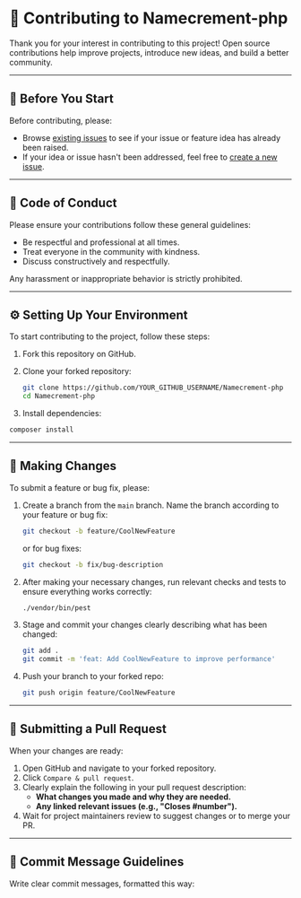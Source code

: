 # 👥 Contributing to Namecrement-php

Thank you for your interest in contributing to this project! Open source contributions help improve projects, introduce new ideas, and build a better community.

---

## 🚨 Before You Start

Before contributing, please:

- Browse [existing issues](https://github.com/HichemTab-tech/Namecrement-php/issues) to see if your issue or feature idea has already been raised.
- If your idea or issue hasn't been addressed, feel free to [create a new issue](https://github.com/HichemTab-tech/Namecrement-php/issues/new).

---

## 📄 Code of Conduct

Please ensure your contributions follow these general guidelines:

- Be respectful and professional at all times.
- Treat everyone in the community with kindness.
- Discuss constructively and respectfully.

Any harassment or inappropriate behavior is strictly prohibited.

---

## ⚙️ Setting Up Your Environment

To start contributing to the project, follow these steps:

1. Fork this repository on GitHub.
2. Clone your forked repository:

    ```sh
    git clone https://github.com/YOUR_GITHUB_USERNAME/Namecrement-php
    cd Namecrement-php
    ```

3. Install dependencies:

```sh
composer install
```

---

## 🔨 Making Changes

To submit a feature or bug fix, please:

1. Create a branch from the `main` branch. Name the branch according to your feature or bug fix:

    ```sh
    git checkout -b feature/CoolNewFeature
    ```

   or for bug fixes:

    ```sh
    git checkout -b fix/bug-description
    ```

2. After making your necessary changes, run relevant checks and tests to ensure everything works correctly:

    ```sh
    ./vendor/bin/pest
    ```

3. Stage and commit your changes clearly describing what has been changed:

    ```sh
    git add .
    git commit -m 'feat: Add CoolNewFeature to improve performance'
    ```

4. Push your branch to your forked repo:

    ```sh
    git push origin feature/CoolNewFeature
    ```

---

## 📝 Submitting a Pull Request

When your changes are ready:

1. Open GitHub and navigate to your forked repository.
2. Click `Compare & pull request`.
3. Clearly explain the following in your pull request description:
    - **What changes you made and why they are needed.**
    - **Any linked relevant issues (e.g., "**Closes #number**").**
4. Wait for project maintainers review to suggest changes or to merge your PR.

---

## 📌 Commit Message Guidelines

Write clear commit messages, formatted this way: